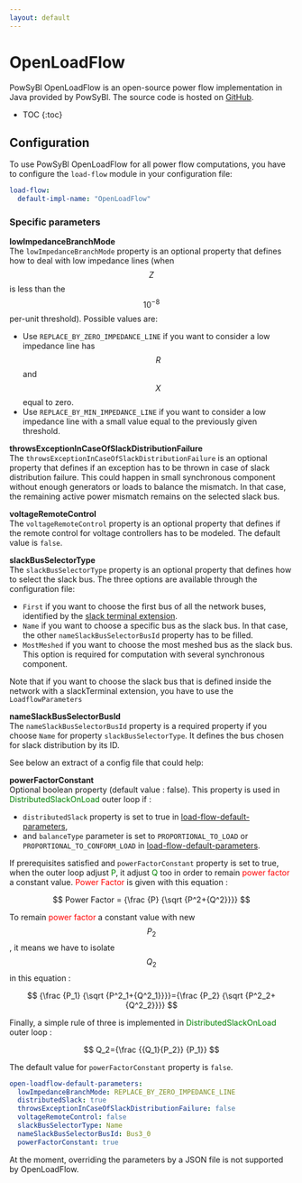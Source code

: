 ```yaml
---
layout: default
---
```


# OpenLoadFlow

PowSyBl OpenLoadFlow is an open-source power flow implementation in Java provided by PowSyBl. The source code is hosted on [GitHub](https://github.com/powsybl/powsybl-open-loadflow). 

* TOC
{:toc}

## Configuration
To use PowSyBl OpenLoadFlow for all power flow computations, you have to configure the `load-flow` module in your configuration file:
```yaml
load-flow:
  default-impl-name: "OpenLoadFlow"
```

### Specific parameters

**lowImpedanceBranchMode**  
The `lowImpedanceBranchMode` property is an optional property that defines how to deal with low impedance lines (when $$Z$$ is less than the $$10^{-8}$$ per-unit threshold).
Possible values are:
- Use `REPLACE_BY_ZERO_IMPEDANCE_LINE` if you want to consider a low impedance line has $$R$$ and $$X$$ equal to zero.
- Use `REPLACE_BY_MIN_IMPEDANCE_LINE` if you want to consider a low impedance line with a small value equal to the previously given threshold.

**throwsExceptionInCaseOfSlackDistributionFailure**  
The `throwsExceptionInCaseOfSlackDistributionFailure` is an optional property that defines if an exception has to be thrown in case of slack distribution failure.
This could happen in small synchronous component without enough generators or loads to balance the mismatch.
In that case, the remaining active power mismatch remains on the selected slack bus.

**voltageRemoteControl**  
The `voltageRemoteControl` property is an optional property that defines if the remote control for voltage controllers has to be modeled.
The default value is `false`.

**slackBusSelectorType**  
The `slackBusSelectorType` property is an optional property that defines how to select the slack bus. The three options are available through the configuration file:
- `First` if you want to choose the first bus of all the network buses, identified by the [slack terminal extension]().
- `Name` if you want to choose a specific bus as the slack bus. In that case, the other `nameSlackBusSelectorBusId` property has to be filled.
- `MostMeshed` if you want to choose the most meshed bus as the slack bus. This option is required for computation with several synchronous component.

Note that if you want to choose the slack bus that is defined inside the network with a slackTerminal extension, you have to use the `LoadflowParameters`

**nameSlackBusSelectorBusId**  
The `nameSlackBusSelectorBusId` property is a required property if you choose `Name` for property `slackBusSelectorType`.
It defines the bus chosen for slack distribution by its ID.

See below an extract of a config file that could help:

**powerFactorConstant**  
Optional boolean property (default value : false). This property is used in <span style="color: green">DistributedSlackOnLoad</span> outer loop if :
- `distributedSlack` property is set to true in [load-flow-default-parameters](https://www.powsybl.org/pages/documentation/simulation/powerflow/index.html#available-parameters "load-flow-default-parameters"),
- and `balanceType` parameter is set to `PROPORTIONAL_TO_LOAD` or `PROPORTIONAL_TO_CONFORM_LOAD` in  [load-flow-default-parameters](https://www.powsybl.org/pages/documentation/simulation/powerflow/index.html#available-parameters "load-flow-default-parameters").

If prerequisites satisfied and `powerFactorConstant` property is set to true, when the outer loop adjust <span style="color: green">P</span>, it adjust <span style="color: green">Q</span> too in order to remain <span style="color: red">power factor</span> a constant value. <span style="color: red">Power Factor</span> is given with this equation :

$$
Power Factor = {\frac {P} {\sqrt {P^2+{Q^2}}}}
$$ 

To remain <span style="color: red">power factor</span> a constant value with new $$P_2$$, it means we have to isolate $$Q_2$$ in this equation :

$$
{\frac {P_1} {\sqrt {P^2_1+{Q^2_1}}}}={\frac {P_2} {\sqrt {P^2_2+{Q^2_2}}}}
$$

Finally, a simple rule of three is implemented in <span style="color: green">DistributedSlackOnLoad</span> outer loop :

$$
Q_2={\frac {{Q_1}{P_2}} {P_1}}
$$

The default value for `powerFactorConstant` property is `false`.

```yaml
open-loadflow-default-parameters:
  lowImpedanceBranchMode: REPLACE_BY_ZERO_IMPEDANCE_LINE
  distributedSlack: true
  throwsExceptionInCaseOfSlackDistributionFailure: false
  voltageRemoteControl: false
  slackBusSelectorType: Name
  nameSlackBusSelectorBusId: Bus3_0
  powerFactorConstant: true
```

At the moment, overriding the parameters by a JSON file is not supported by OpenLoadFlow.
